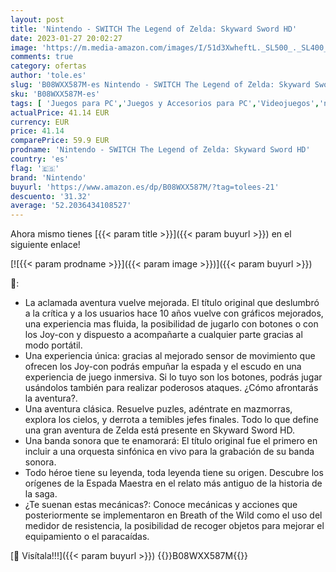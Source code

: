 ```yaml
---
layout: post
title: 'Nintendo - SWITCH The Legend of Zelda: Skyward Sword HD'
date: 2023-01-27 20:02:27
image: 'https://m.media-amazon.com/images/I/51d3XwheftL._SL500_._SL400_.jpg'
comments: true
category: ofertas
author: 'tole.es'
slug: 'B08WXX587M-es Nintendo - SWITCH The Legend of Zelda: Skyward Sword HD'
sku: 'B08WXX587M-es'
tags: [ 'Juegos para PC','Juegos y Accesorios para PC','Videojuegos','nintendo','🇪🇸', ]
actualPrice: 41.14 EUR
currency: EUR
price: 41.14
comparePrice: 59.9 EUR
prodname: 'Nintendo - SWITCH The Legend of Zelda: Skyward Sword HD'
country: 'es'
flag: '🇪🇸'
brand: 'Nintendo'
buyurl: 'https://www.amazon.es/dp/B08WXX587M/?tag=tolees-21'
descuento: '31.32'
average: '52.2036434108527'
---
```


Ahora mismo tienes [{{< param title >}}]({{< param buyurl >}}) en el siguiente enlace!

[![{{< param prodname >}}]({{< param image >}})]({{< param buyurl >}})

🔎:

- La aclamada aventura vuelve mejorada. El título original que deslumbró a la crítica y a los usuarios hace 10 años vuelve con gráficos mejorados, una experiencia mas fluida, la posibilidad de jugarlo con botones o con los Joy-con y dispuesto a acompañarte a cualquier parte gracias al modo portátil.
- Una experiencia única: gracias al mejorado sensor de movimiento que ofrecen los Joy-con podrás empuñar la espada y el escudo en una experiencia de juego inmersiva. Si lo tuyo son los botones, podrás jugar usándolos también para realizar poderosos ataques. ¿Cómo afrontarás la aventura?.
- Una aventura clásica. Resuelve puzles, adéntrate en mazmorras, explora los cielos, y derrota a temibles jefes finales. Todo lo que define una gran aventura de Zelda está presente en Skyward Sword HD.
- Una banda sonora que te enamorará: El título original fue el primero en incluir a una orquesta sinfónica en vivo para la grabación de su banda sonora.
- Todo héroe tiene su leyenda, toda leyenda tiene su origen. Descubre los orígenes de la Espada Maestra en el relato más antiguo de la historia de la saga.
- ¿Te suenan estas mecánicas?: Conoce mecánicas y acciones que posteriormente se implementaron en Breath of the Wild como el uso del medidor de resistencia, la posibilidad de recoger objetos para mejorar el equipamiento o el paracaídas.

[🛒 Visítala!!!]({{< param buyurl >}})
{{<world>}}B08WXX587M{{</world>}}
